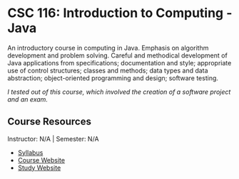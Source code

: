 # CSC 116: Introduction to Computing - Java
An introductory course in computing in Java. Emphasis on algorithm development and problem solving. Careful and methodical development of Java applications from specifications; documentation and style; appropriate use of control structures; classes and methods; data types and data abstraction; object-oriented programming and design; software testing.

_I tested out of this course, which involved the creation of a software project and an exam._ 

## Course Resources
Instructor: N/A | Semester: N/A
* [Syllabus](https://engineeringonline.ncsu.edu/online-courses/fall-2023/csc-116-introduction-to-computing-java/)
* [Course Website](https://www.csc.ncsu.edu/courses/outcomes.php?uniq_id=6500015)
* [Study Website](https://elihunter173.com/notes/ncsu/1f/csc116/)

